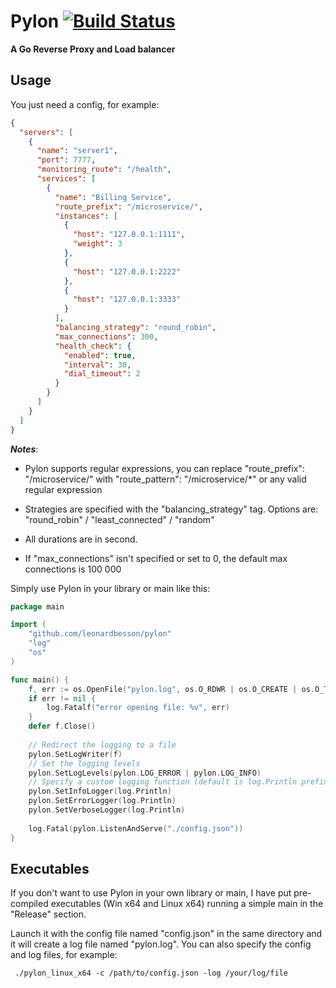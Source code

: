 # Pylon [![Build Status](https://travis-ci.org/LeonardBesson/pylon.svg?branch=master)](https://travis-ci.org/LeonardBesson/pylon)
**A Go Reverse Proxy and Load balancer**

## Usage
You just need a config, for example:
```json
{
  "servers": [
    {
      "name": "server1",
      "port": 7777,
      "monitoring_route": "/health",
      "services": [
        {
          "name": "Billing Service",
          "route_prefix": "/microservice/",
          "instances": [
            {
              "host": "127.0.0.1:1111",
              "weight": 3
            },
            {
              "host": "127.0.0.1:2222"
            },
            {
              "host": "127.0.0.1:3333"
            }
          ],
          "balancing_strategy": "round_robin",
          "max_connections": 300,
          "health_check": {
            "enabled": true,
            "interval": 30,
            "dial_timeout": 2
          }
        }
      ]
    }
  ]
}
```
***Notes***:
* Pylon supports regular expressions, you can replace "route_prefix": "/microservice/"
with "route_pattern": "/microservice/*" or any valid regular expression

* Strategies are specified with the "balancing_strategy" tag.
Options are: "round_robin" / "least_connected" / "random"

* All durations are in second.

* If "max_connections" isn't specified or set to 0, the default max connections is 100 000

Simply use Pylon in your library or main like this:
```go
package main

import (
	"github.com/leonardbesson/pylon"
	"log"
	"os"
)

func main() {
    f, err := os.OpenFile("pylon.log", os.O_RDWR | os.O_CREATE | os.O_TRUNC, 0666)
	if err != nil {
		log.Fatalf("error opening file: %v", err)
	}
	defer f.Close()
	
    // Redirect the logging to a file
	pylon.SetLogWriter(f)
	// Set the logging levels
	pylon.SetLogLevels(pylon.LOG_ERROR | pylon.LOG_INFO)
	// Specify a custom logging function (default is log.Println prefixed with (ERROR|DEBUG|INFO|VERBO)
	pylon.SetInfoLogger(log.Println)
	pylon.SetErrorLogger(log.Println)
	pylon.SetVerboseLogger(log.Println)
	
	log.Fatal(pylon.ListenAndServe("./config.json"))
}
```
## Executables
If you don't want to use Pylon in your own library or main, I have put pre-compiled executables (Win x64 and Linux x64) running a simple main in the "Release" section.

Launch it with the config file named "config.json" in the same directory and it will create a log file named "pylon.log". You can also specify the config and log files, for example:
```
 ./pylon_linux_x64 -c /path/to/config.json -log /your/log/file
```